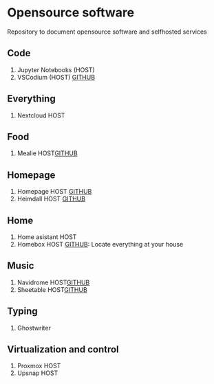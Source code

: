 # Opensource software
Repository to document opensource software and selfhosted services

## Code
1. Jupyter Notebooks (HOST)
2. VSCodium (HOST) [GITHUB](https://github.com/linuxserver/docker-code-server)

## Everything
1. Nextcloud HOST


## Food
1. Mealie HOST[GITHUB](https://github.com/hay-kot/mealie)


## Homepage
1. Homepage HOST [GITHUB](https://github.com/benphelps/homepage)
2. Heimdall HOST [GITHUB](https://github.com/linuxserver/Heimdall)

## Home
1. Home asistant HOST
2. Homebox HOST [GITHUB](https://github.com/hay-kot/homebox): Locate everything at your house


## Music
1. Navidrome HOST[GITHUB](https://github.com/navidrome)
2. Sheetable HOST[GITHUB](https://github.com/SheetAble)



## Typing
1. Ghostwriter

## Virtualization and control
1. Proxmox HOST
2. Upsnap HOST
